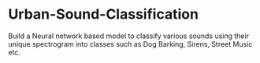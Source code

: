 # Urban-Sound-Classification
Build a Neural network based model to classify various sounds using their unique spectrogram into classes such as Dog Barking, Sirens, Street Music etc.
